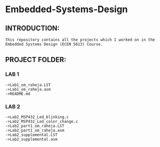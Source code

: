 # Embedded-Systems-Design

## INTRODUCTION:
    This repository contains all the projects which I worked on in the Embedded Systems Design (ECEN 5613) Course.

## PROJECT FOLDER:
### LAB 1
    ->Lab1_om_raheja.LST
    ->Lab1_om_raheja.asm
    ->README.md

### LAB 2
    ->Lab2_MSP432_Led_blinking.c
    ->Lab2_MSP432_Led_color_change.c
    ->Lab2_part1_om_raheja.LST
    ->Lab2_part1_om_raheja.asm
    ->Lab2_supplemental.LST
    ->Lab2_supplemental.asm
